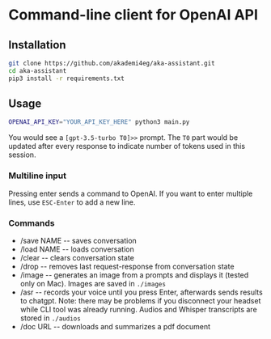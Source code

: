 # Command-line client for OpenAI API
## Installation
```bash
git clone https://github.com/akademi4eg/aka-assistant.git
cd aka-assistant
pip3 install -r requirements.txt
```

## Usage
```bash
OPENAI_API_KEY="YOUR_API_KEY_HERE" python3 main.py
```
You would see a `[gpt-3.5-turbo T0]>>` prompt. The `T0` part would be updated after every response to indicate number of tokens used in this session.

### Multiline input
Pressing enter sends a command to OpenAI. If you want to enter multiple lines, use `ESC-Enter` to add a new line.

### Commands

* /save NAME -- saves conversation
* /load NAME -- loads conversation
* /clear -- clears conversation state
* /drop -- removes last request-response from conversation state
* /image -- generates an image from a prompts and displays it (tested only on Mac). Images are saved in `./images`
* /asr -- records your voice until you press Enter, afterwards sends results to chatgpt. Note: there may be problems if you disconnect your headset while CLI tool was already running. Audios and Whisper transcripts are stored in `./audios`
* /doc URL -- downloads and summarizes a pdf document
